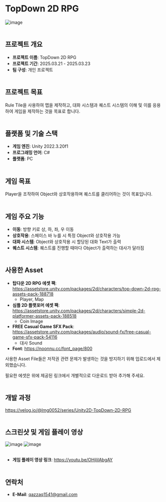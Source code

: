 # TopDown 2D RPG
![image](https://github.com/user-attachments/assets/33cedf9f-63a2-47f7-a997-1672b5b9e8ad)
<br><br/>

## 프로젝트 개요
- **프로젝트 이름**: TopDown 2D RPG
- **프로젝트 기간**: 2025.03.21 - 2025.03.23
- **팀 구성**: 개인 프로젝트
<br><br/>

## 프로젝트 목표
Rule Tile을 사용하여 맵을 제작하고, 대화 시스템과 퀘스트 시스템의 이해 및 이를 응용하여 게임을 제작하는 것을 목표로 합니다.
<br><br/>

## 플랫폼 및 기술 스택
- **게임 엔진**: Unity 2022.3.20f1
- **프로그래밍 언어**: C#
- **플랫폼**: PC
<br><br/>

## 게임 목표
Player을 조작하여 Object와 상호작용하며 퀘스트를 클리어하는 것이 목표입니다.
<br><br/>

## 게임 주요 기능
- **이동**: 방향 키로 상, 하, 좌, 우 이동
- **상호작용**: 스페이스 바 누를 시 특정 Object와 상호작용 가능
- **대화 시스템**: Object와 상호작용 시 할당된 대화 Text가 출력
- **퀘스트 시스템**: 퀘스트를 진행할 때마다 Object가 출력하는 대사가 달라짐
<br><br/>

## 사용한 Asset
- **탑다운 2D RPG 에셋 팩**: https://assetstore.unity.com/packages/2d/characters/top-down-2d-rpg-assets-pack-188718
  - Player, Map
- **심플 2D 플랫포머 에셋 팩**: https://assetstore.unity.com/packages/2d/characters/simple-2d-platformer-assets-pack-188518
  - Coin Image
- **FREE Casual Game SFX Pack**: https://assetstore.unity.com/packages/audio/sound-fx/free-casual-game-sfx-pack-54116
  - 대사 Sound
- **Font**: https://noonnu.cc/font_page/800

사용한 Asset File들은 저작권 관련 문제가 발생하는 것을 방지하기 위해 업로드에서 제외했습니다.

필요한 에셋은 위에 제공된 링크에서 개별적으로 다운로드 받아 추가해 주세요.
<br><br/>

## 개발 과정
https://velog.io/@lmg0052/series/Unity2D-TopDown-2D-RPG
<br><br/>

## 스크린샷 및 게임 플레이 영상
![image](https://github.com/user-attachments/assets/525954ec-bf47-4319-9170-ef951dc257a9)
![image](https://github.com/user-attachments/assets/a470887f-53fd-4aa9-8b43-ef09d1329313)
<br><br/>

- **게임 플레이 영상 링크**: https://youtu.be/OHjIilAbgAY
<br><br/>

## 연락처
- **E-Mail**: qazzaq1541@gmail.com
